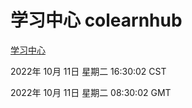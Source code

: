 # 学习中心 colearnhub
[学习中心](http://27.19.33.125:56308/colearnhub/)

2022年 10月 11日 星期二 16:30:02 CST

2022年 10月 11日 星期二 08:30:02 GMT
